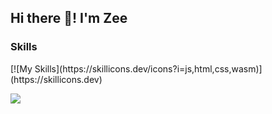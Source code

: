 ## Hi there 👋! I'm Zee

<h3>Skills</h3>
<p>[![My Skills](https://skillicons.dev/icons?i=js,html,css,wasm)](https://skillicons.dev)</p>
<img src="https://skillicons.dev/icons?i=js,html,css,wasm)](https://skillicons.dev">
<!--
**swabjul/swabjul** is a ✨ _special_ ✨ repository because its `README.md` (this file) appears on your GitHub profile.

Here are some ideas to get you started:

- 🔭 I’m currently working on ...
- 🌱 I’m currently learning ...
- 👯 I’m looking to collaborate on ...
- 🤔 I’m looking for help with ...
- 💬 Ask me about ...
- 📫 How to reach me: ...
- 😄 Pronouns: ...
- ⚡ Fun fact: ...
-->

